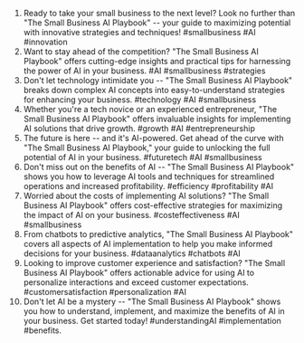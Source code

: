 1. Ready to take your small business to the next level? Look no further than "The Small Business AI Playbook" -- your guide to maximizing potential with innovative strategies and techniques! #smallbusiness #AI #innovation
2. Want to stay ahead of the competition? "The Small Business AI Playbook" offers cutting-edge insights and practical tips for harnessing the power of AI in your business. #AI #smallbusiness #strategies
3. Don't let technology intimidate you -- "The Small Business AI Playbook" breaks down complex AI concepts into easy-to-understand strategies for enhancing your business. #technology #AI #smallbusiness
4. Whether you're a tech novice or an experienced entrepreneur, "The Small Business AI Playbook" offers invaluable insights for implementing AI solutions that drive growth. #growth #AI #entrepreneurship
5. The future is here -- and it's AI-powered. Get ahead of the curve with "The Small Business AI Playbook," your guide to unlocking the full potential of AI in your business. #futuretech #AI #smallbusiness
6. Don't miss out on the benefits of AI -- "The Small Business AI Playbook" shows you how to leverage AI tools and techniques for streamlined operations and increased profitability. #efficiency #profitability #AI
7. Worried about the costs of implementing AI solutions? "The Small Business AI Playbook" offers cost-effective strategies for maximizing the impact of AI on your business. #costeffectiveness #AI #smallbusiness
8. From chatbots to predictive analytics, "The Small Business AI Playbook" covers all aspects of AI implementation to help you make informed decisions for your business. #dataanalytics #chatbots #AI
9. Looking to improve customer experience and satisfaction? "The Small Business AI Playbook" offers actionable advice for using AI to personalize interactions and exceed customer expectations. #customersatisfaction #personalization #AI
10. Don't let AI be a mystery -- "The Small Business AI Playbook" shows you how to understand, implement, and maximize the benefits of AI in your business. Get started today! #understandingAI #implementation #benefits.
